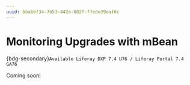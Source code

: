 ```yaml
---
uuid: bbabbf34-7b53-442e-802f-f7ede39eaf0c
---
```

# Monitoring Upgrades with mBean

{bdg-secondary}`Available Liferay DXP 7.4 U76 / Liferay Portal 7.4 GA76`

Coming soon!
